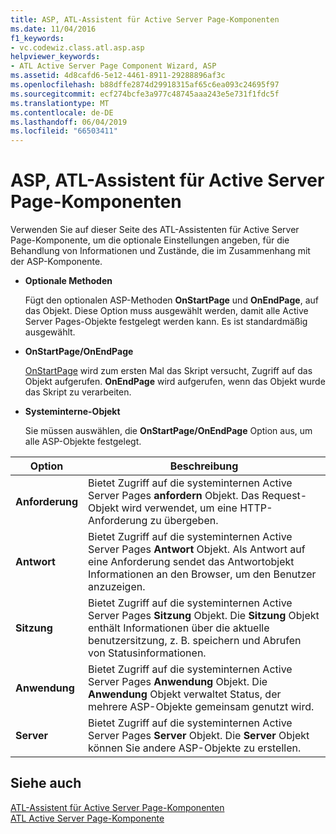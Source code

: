 ```yaml
---
title: ASP, ATL-Assistent für Active Server Page-Komponenten
ms.date: 11/04/2016
f1_keywords:
- vc.codewiz.class.atl.asp.asp
helpviewer_keywords:
- ATL Active Server Page Component Wizard, ASP
ms.assetid: 4d8cafd6-5e12-4461-8911-29288896af3c
ms.openlocfilehash: b88dffe2874d29918315af65c6ea093c24695f97
ms.sourcegitcommit: ecf274bcfe3a977c48745aaa243e5e731f1fdc5f
ms.translationtype: MT
ms.contentlocale: de-DE
ms.lasthandoff: 06/04/2019
ms.locfileid: "66503411"
---
```

# <a name="asp-atl-active-server-page-component-wizard"></a>ASP, ATL-Assistent für Active Server Page-Komponenten

Verwenden Sie auf dieser Seite des ATL-Assistenten für Active Server Page-Komponente, um die optionale Einstellungen angeben, für die Behandlung von Informationen und Zustände, die im Zusammenhang mit der ASP-Komponente.

- **Optionale Methoden**

   Fügt den optionalen ASP-Methoden **OnStartPage** und **OnEndPage**, auf das Objekt. Diese Option muss ausgewählt werden, damit alle Active Server Pages-Objekte festgelegt werden kann. Es ist standardmäßig ausgewählt.

- **OnStartPage/OnEndPage**

   [OnStartPage](/previous-versions//ms691624\(v=vs.85\)) wird zum ersten Mal das Skript versucht, Zugriff auf das Objekt aufgerufen. **OnEndPage** wird aufgerufen, wenn das Objekt wurde das Skript zu verarbeiten.

- **Systeminterne-Objekt**

   Sie müssen auswählen, die **OnStartPage/OnEndPage** Option aus, um alle ASP-Objekte festgelegt.

|Option|Beschreibung|
|------------|-----------------|
|**Anforderung**|Bietet Zugriff auf die systeminternen Active Server Pages **anfordern** Objekt. Das Request-Objekt wird verwendet, um eine HTTP-Anforderung zu übergeben.|
|**Antwort**|Bietet Zugriff auf die systeminternen Active Server Pages **Antwort** Objekt. Als Antwort auf eine Anforderung sendet das Antwortobjekt Informationen an den Browser, um den Benutzer anzuzeigen.|
|**Sitzung**|Bietet Zugriff auf die systeminternen Active Server Pages **Sitzung** Objekt. Die **Sitzung** Objekt enthält Informationen über die aktuelle benutzersitzung, z. B. speichern und Abrufen von Statusinformationen.|
|**Anwendung**|Bietet Zugriff auf die systeminternen Active Server Pages **Anwendung** Objekt. Die **Anwendung** Objekt verwaltet Status, der mehrere ASP-Objekte gemeinsam genutzt wird.|
|**Server**|Bietet Zugriff auf die systeminternen Active Server Pages **Server** Objekt. Die **Server** Objekt können Sie andere ASP-Objekte zu erstellen.|

## <a name="see-also"></a>Siehe auch

[ATL-Assistent für Active Server Page-Komponenten](../../atl/reference/atl-active-server-page-component-wizard.md)<br/>
[ATL Active Server Page-Komponente](../../atl/reference/adding-an-atl-active-server-page-component.md)

